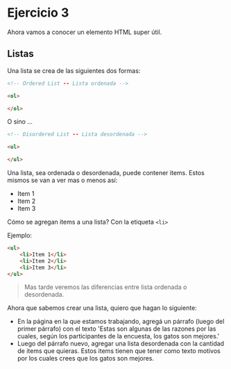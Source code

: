 # Ejercicio 3

Ahora vamos a conocer un elemento HTML super útil.

## Listas

Una lista se crea de las siguientes dos formas:

```HTML
<!-- Ordered List -- Lista ordenada -->

<ol>

</ol>
````

O sino ...

```HTML
<!-- Disordered List -- Lista desordenada -->

<ul>

</ul>
````

Una lista, sea ordenada o desordenada, puede contener items. Estos mismos se van a ver mas o menos así:

- Item 1
- Item 2
- Item 3

Cómo se agregan items a una lista? Con la etiqueta ``<li>``

Ejemplo:

```HTML
<ul>
    <li>Item 1</li>
    <li>Item 2</li>
    <li>Item 3</li>
</ul>
````

> Mas tarde veremos las diferencias entre lista ordenada o desordenada.

Ahora que sabemos crear una lista, quiero que hagan lo siguiente:

- En la página en la que estamos trabajando, agregá un párrafo (luego del primer párrafo) con el texto 'Estas son algunas de las razones por las cuales, según los participantes de la encuesta, los gatos son mejores.'
- Luego del párrafo nuevo, agregar una lista desordenada con la cantidad de items que quieras. Estos items tienen que tener como texto motivos por los cuales crees que los gatos son mejores.